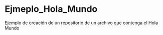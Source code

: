 # Ejmeplo_Hola_Mundo
Ejemplo de creación de un repositorio de un archivo que contenga el Hola Mundo
